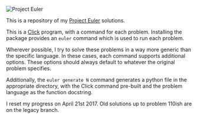 ![Project Euler](https://projecteuler.net/profile/adharris.png)

This is a repository of my [Project Euler](https://projecteuler.net) solutions.

This is a [Click](http://click.pocoo.org/) program, with a command for each
problem. Installing the package provides an `euler` command which is used to 
run each problem.

Wherever possible, I try to solve these problems in a way more generic than
the specific language. In these cases, each command supports additional
options. These options should always default to whatever the original problem
specifies.

Additionally, the `euler generate N` command generates a python file in the 
appropriate directory, with the Click command pre-built and the problem 
language as the function docstring.

I reset my progress on April 21st 2017. Old solutions up to problem 110ish are
on the legacy branch.